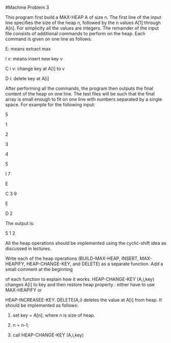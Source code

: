 #Machine Problem 3

This program first build a MAX-HEAP A of size n.  The first line of the input line specifies the size of the heap n, followed by the n values A[1] through A[n].  For simplicity all the values are integers. The remainder of the input file consists of additional commands to perform on the heap. Each command is given on one line as follows:

E:  means extract max

I v: means insert new key v

C i v: change key at A[i] to v

D i: delete key at A[i]

 

After performing all the commands, the program then outputs the final content of the heap on one line.  The test files will be such that the final array is small enough to fit on one line with numbers separated by a single space. For example for the following input:

 

5

1

2

3

4

5

I 7

E

C 3 9

E

D 2

 

The output is:

 

5 1 2

 

All the heap operations should be implemented using the cyclic-shift idea as discussed in lectures.

Write each of the heap operations (BUILD-MAX-HEAP, INSERT, MAX-HEAPIFY, HEAP-CHANGE-KEY, and DELETE)  as a separate function. Add a small comment at the beginning

of each function to explain how it works. HEAP-CHANGE-KEY (A,i,key) changes A[i] to key and then restore heap property : either have to use MAX-HEAPIFY or

HEAP-INCREASEE-KEY.  DELETE(A,i) deletes the value at A[i] from heap. It should be implemented  as follows:

1. set key = A[n], where n is size of heap.

2. n = n-1;

3. call HEAP-CHANGE-KEY (A,i,key)